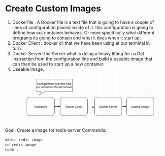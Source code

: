 # Create Custom Images
1. Dockerfile : A Docker file is a text file that 
is going to have a couple of lines of configuration placed inside of it.
this configuration is going to define how out container behaves. Or more 
specifically what different programs its going to contain and what it 
does when it start up.
2. Docker Client : docker cli that we have been using at our terminal in turn.
3. Docker Server: the Server what is doing a heavy lifting for us.Get instraction 
from the configuration line and build a useable image that can then be used to start
up a new container.  
4. Useable Image.  
![create docker image](https://github.com/sujonict07/Docker_boss/blob/master/Create_image.png)

Goal: Create a image for redis-server
Commands:
```
mkdir redis-image
cd redis-image
code .
```
